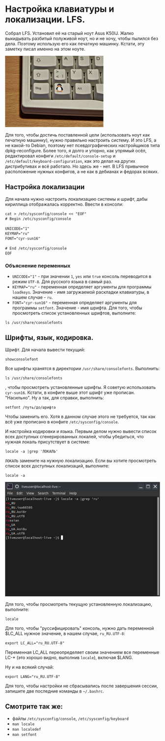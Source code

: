 # Настройка клавиатуры и локализации. LFS.

Собрал LFS. Установил её на старый ноут Asus K50IJ. Жалко выкидывать разбитый полуживой ноут, но и не хочу, чтобы пылился без дела. Поэтому использую его как печатную машинку. Кстати, эту заметку писал именно на этом ноуте.

![keyboard](png1.jpg "Linux Keyboard")

Для того, чтобы достичь поставленной цели (использовать ноут как печатную машинку), нужно правильно настроить систему. И это LFS, а не какой-то Debian, поэтому нет псевдографических настройщиков типа dpkg-reconfigure. Более того, я долго и упорно, как упрямый осёл, редактировал конфиги `/etc/default/console-setup` и `/etc/default/keyboard-configuration`, как это делал на других дистрибутивах и всё работало. Но здесь же - нет. В LFS привычное расположение нужных конфигов, а не как в дебианах и федорах всяких.

## Настройка локализации
Для начала нужно настроить локализацию системы и шрифт, дабы кириллица отображалась корректно.
Ввести в консоли:
```
cat > /etc/sysconfig/console << "EOF"
# Begin /etc/sysconfig/console

UNICODE="1"
KEYMAP="ru"
FONT="cyr-sun16"

# End /etc/sysconfig/console
EOF
```

### Объяснение переменных
* `UNICODE="1"` - при значении `1`, `yes` или `true` консоль переводится в режим `UTF-8`. Для русского языка в самый раз.
* `KEYMAP="ru"` - переменная определяет аргументы для программы `loadkeys`. Значение - имя загружаемой раскладки клавиатуры, в нашем случае - `ru`.
* `FONT="cyr-sun16"` - переменная определяет аргументы для программы `setfont`. Значение - имя шрифта. Для того, чтобы просмотреть список установленных шрифтов, выполните:
```
ls /usr/share/consolefonts
```

## Шрифты, язык, кодировка.
Шрифт. Для начала вывести текущий:
```
showconsolefont
```

Все шрифты хранятся в директории `/usr/share/consolefonts`. Выполнить:
```
ls /usr/share/consolefonts
```
, чтобы просмотреть установленные шрифты. Я советую использовать `cyr-sun16`. Кстати, в конфиге выше этот шрифт уже прописан. "Насильно". Ну а так, для справки, выполнить:
```
setfont /путь/до/шрифта
```
Чтобы заменить его. Хотя в данном случае этого не требуется, так как всё уже прописано в конфиге `/etc/sysconfig/console`.

И настройка кодировки и языка. Первым делом нужно вывести список всех доступных сгенерированных локалей, чтобы убедиться, что нужная локаль присутствует в системе:
```
locale -a |grep 'ЛОКАЛЬ'
```
`ЛОКАЛЬ` замените на нужную локализацию. Если вы хотите просмотреть список всех доступных локализаций, выполните:
```
locale -a
```

![locale](png2.png "locale -a")

Для того, чтобы просмотреть текущую установленную локализацию, выполните:
```
locale
```

Для того, чтобы "руссифицировать" консоль, нужно дать переменной $LC_ALL нужное значение, в нашем случае, `ru_RU.UTF-8`:
```
export LC_ALL="ru_RU.UTF-8"
```

Переменная LC_ALL переопределяет своим значением все переменные LC-* (это хорошо видно, выполнив `locale`), включая $LANG.

Ну и на всякий случай:
```
export LANG="ru_RU.UTF-8"
```
Для того, чтобы настройки не сбрасывались после завершения сессии, запишите две последние команды в `~/.bashrc`.


## Смотрите так же:
* файлы `/etc/sysconfig/console`, `/etc/sysconfig/keyboard`
* `man locale`
* `man localedef`
* `man setfont`
